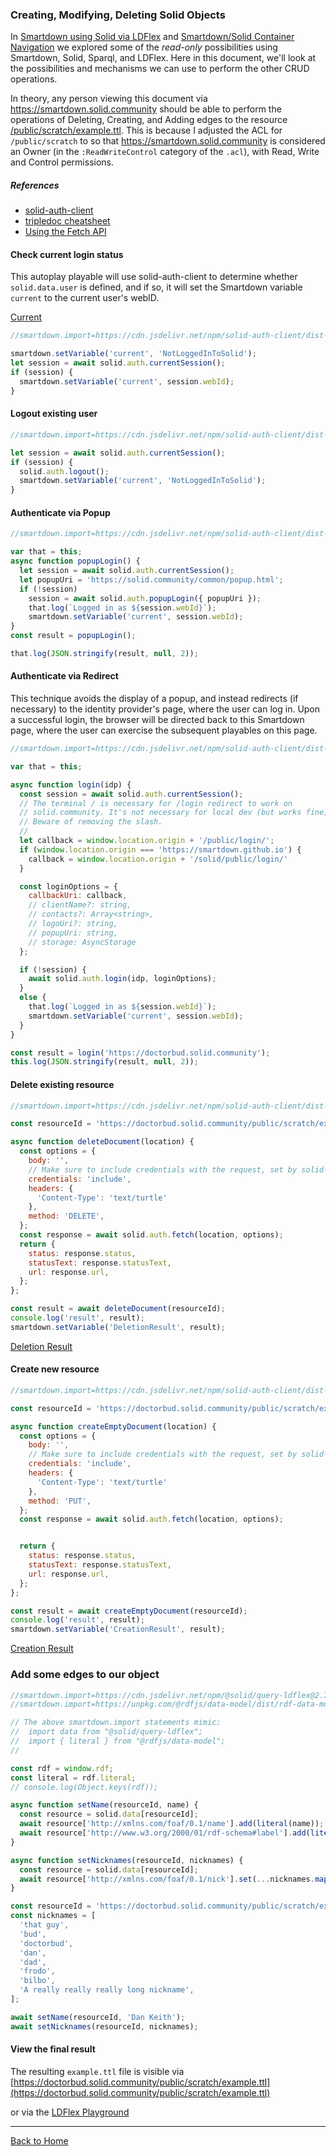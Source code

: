 ### Creating, Modifying, Deleting Solid Objects

In [Smartdown using Solid via LDFlex](:@/public/SolidLDFlex.md) and [Smartdown/Solid Container Navigation](:@/public/SolidLDFlexContainer.md) we explored some of the *read-only* possibilities using Smartdown, Solid, Sparql, and LDFlex. Here in this document, we'll look at the possibilities and mechanisms we can use to perform the other CRUD operations.

In theory, any person viewing this document via https://smartdown.solid.community should be able to perform the operations of Deleting, Creating, and Adding edges to the resource [/public/scratch/example.ttl](https://doctorbud.solid.community/public/scratch/example.ttl). This is because I adjusted the ACL for `/public/scratch` to so that https://smartdown.solid.community is considered an Owner (in the `:ReadWriteControl` category of the `.acl`), with Read, Write and Control permissions.

##### References

- [solid-auth-client](https://github.com/solid/solid-auth-client)
- [tripledoc cheatsheet](https://vincenttunru.gitlab.io/tripledoc/docs/cheatsheet#ldflex-7)
- [Using the Fetch API](https://developer.mozilla.org/en-US/docs/Web/API/Fetch_API/Using_Fetch)


#### Check current login status

This autoplay playable will use solid-auth-client to determine
whether `solid.data.user` is defined, and if so, it will set the Smartdown variable `current` to the current user's webID.

[Current](:!current)

```javascript /playable/autoplay/console
//smartdown.import=https://cdn.jsdelivr.net/npm/solid-auth-client/dist-lib/solid-auth-client.bundle.js

smartdown.setVariable('current', 'NotLoggedInToSolid');
let session = await solid.auth.currentSession();
if (session) {
  smartdown.setVariable('current', session.webId);
}
```


#### Logout existing user

```javascript /playable/xautoplay/console
//smartdown.import=https://cdn.jsdelivr.net/npm/solid-auth-client/dist-lib/solid-auth-client.bundle.js

let session = await solid.auth.currentSession();
if (session) {
  solid.auth.logout();
  smartdown.setVariable('current', 'NotLoggedInToSolid');
}
```


#### Authenticate via Popup

```javascript /playable/xautoplay/console
//smartdown.import=https://cdn.jsdelivr.net/npm/solid-auth-client/dist-lib/solid-auth-client.bundle.js

var that = this;
async function popupLogin() {
  let session = await solid.auth.currentSession();
  let popupUri = 'https://solid.community/common/popup.html';
  if (!session)
    session = await solid.auth.popupLogin({ popupUri });
    that.log(`Logged in as ${session.webId}`);
    smartdown.setVariable('current', session.webId);
}
const result = popupLogin();

that.log(JSON.stringify(result, null, 2));
```


#### Authenticate via Redirect

This technique avoids the display of a popup, and instead redirects (if necessary) to the identity provider's page, where the user can log in. Upon a successful login, the browser will be directed back to this Smartdown page, where the user can exercise the subsequent playables on this page.

```javascript /playable/xautoplay/console
//smartdown.import=https://cdn.jsdelivr.net/npm/solid-auth-client/dist-lib/solid-auth-client.bundle.js

var that = this;

async function login(idp) {
  const session = await solid.auth.currentSession();
  // The terminal / is necessary for /login redirect to work on
  // solid.community. It's not necessary for local dev (but works fine).
  // Beware of removing the slash.
  //
  let callback = window.location.origin + '/public/login/';
  if (window.location.origin === 'https://smartdown.github.io') {
    callback = window.location.origin + '/solid/public/login/'
  }

  const loginOptions = {
    callbackUri: callback,
    // clientName?: string,
    // contacts?: Array<string>,
    // logoUri?: string,
    // popupUri: string,
    // storage: AsyncStorage
  };

  if (!session) {
    await solid.auth.login(idp, loginOptions);
  }
  else {
    that.log(`Logged in as ${session.webId}`);
    smartdown.setVariable('current', session.webId);
  }
}

const result = login('https://doctorbud.solid.community');
this.log(JSON.stringify(result, null, 2));
```



#### Delete existing resource

```javascript /playable/xautoplay/console
//smartdown.import=https://cdn.jsdelivr.net/npm/solid-auth-client/dist-lib/solid-auth-client.bundle.js

const resourceId = 'https://doctorbud.solid.community/public/scratch/example.ttl';

async function deleteDocument(location) {
  const options = {
    body: '',
    // Make sure to include credentials with the request, set by solid-auth-client:
    credentials: 'include',
    headers: {
      'Content-Type': 'text/turtle'
    },
    method: 'DELETE',
  };
  const response = await solid.auth.fetch(location, options);
  return {
    status: response.status,
    statusText: response.statusText,
    url: response.url,
  };
};

const result = await deleteDocument(resourceId);
console.log('result', result);
smartdown.setVariable('DeletionResult', result);


```

[Deletion Result](:!DeletionResult|json)


#### Create new resource

```javascript /playable/xautoplay/console
//smartdown.import=https://cdn.jsdelivr.net/npm/solid-auth-client/dist-lib/solid-auth-client.bundle.js

const resourceId = 'https://doctorbud.solid.community/public/scratch/example.ttl';

async function createEmptyDocument(location) {
  const options = {
    body: '',
    // Make sure to include credentials with the request, set by solid-auth-client:
    credentials: 'include',
    headers: {
      'Content-Type': 'text/turtle'
    },
    method: 'PUT',
  };
  const response = await solid.auth.fetch(location, options);


  return {
    status: response.status,
    statusText: response.statusText,
    url: response.url,
  };
};

const result = await createEmptyDocument(resourceId);
console.log('result', result);
smartdown.setVariable('CreationResult', result);

```

[Creation Result](:!CreationResult|json)


### Add some edges to our object

```javascript /playable/xautoplay/console
//smartdown.import=https://cdn.jsdelivr.net/npm/@solid/query-ldflex@2.7.0/dist/solid-query-ldflex.bundle.js
//smartdown.import=https://unpkg.com/@rdfjs/data-model/dist/rdf-data-model.js

// The above smartdown.import statements mimic:
//  import data from "@solid/query-ldflex";
//  import { literal } from "@rdfjs/data-model";
//

const rdf = window.rdf;
const literal = rdf.literal;
// console.log(Object.keys(rdf));

async function setName(resourceId, name) {
  const resource = solid.data[resourceId];
  await resource['http://xmlns.com/foaf/0.1/name'].add(literal(name));
  await resource['http://www.w3.org/2000/01/rdf-schema#label'].add(literal(name));
}

async function setNicknames(resourceId, nicknames) {
  const resource = solid.data[resourceId];
  await resource['http://xmlns.com/foaf/0.1/nick'].set(...nicknames.map(nickname => literal(nickname)));
}

const resourceId = 'https://doctorbud.solid.community/public/scratch/example.ttl';
const nicknames = [
  'that guy',
  'bud',
  'doctorbud',
  'dan',
  'dad',
  'frodo',
  'bilbo',
  'A really really really long nickname',
];

await setName(resourceId, 'Dan Keith');
await setNicknames(resourceId, nicknames);
```

#### View the final result

The resulting `example.ttl` file is visible via [https://doctorbud.solid.community/public/scratch/example.ttl](https://doctorbud.solid.community/public/scratch/example.ttl)

or via the [LDFlex Playground](https://solid.github.io/ldflex-playground/#%5B'https%3A%2F%2Fdoctorbud.solid.community%2Fpublic%2Fscratch%2Fexample.ttl'%5D%5B'http%3A%2F%2Fxmlns.com%2Ffoaf%2F0.1%2Fnick'%5D)

---

[Back to Home](:@/public/Home.md)

